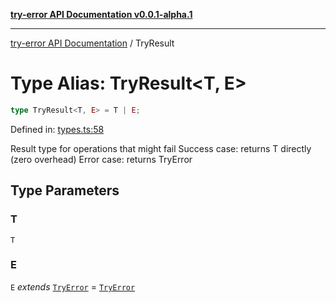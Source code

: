 [**try-error API Documentation v0.0.1-alpha.1**](../index.md)

***

[try-error API Documentation](../index.md) / TryResult

# Type Alias: TryResult\<T, E\>

```ts
type TryResult<T, E> = T | E;
```

Defined in: [types.ts:58](https://github.com/oconnorjohnson/try-error/blob/e3ae0308069a4fba073f4543d527ad76373db795/src/types.ts#L58)

Result type for operations that might fail
Success case: returns T directly (zero overhead)
Error case: returns TryError

## Type Parameters

### T

`T`

### E

`E` *extends* [`TryError`](../interfaces/TryError.md) = [`TryError`](../interfaces/TryError.md)
